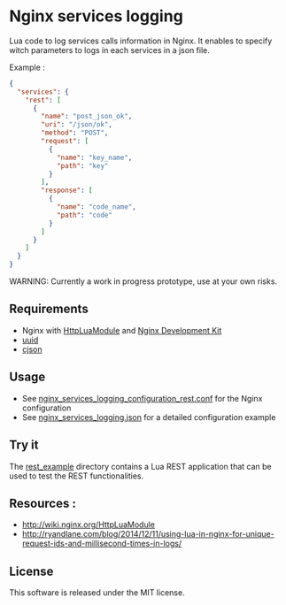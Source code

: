 # Nginx services logging

Lua code to log services calls information in Nginx. It enables to specify witch parameters to logs in each services in a json file.

Example :

```json
{
  "services": {
    "rest": [
      {
        "name": "post_json_ok",
        "uri": "/json/ok",
        "method": "POST",
        "request": [
          {
            "name": "key_name",
            "path": "key"
          }
        ],
        "response": [
          {
            "name": "code_name",
            "path": "code"
          }
        ]
      }
    ]
  }
}
```

WARNING: Currently a work in progress prototype, use at your own risks.

## Requirements
- Nginx with [HttpLuaModule](http://wiki.nginx.org/HttpLuaModule) and [Nginx Development Kit](https://github.com/simpl/ngx_devel_kit)
- [uuid](https://github.com/Tieske/uuid)
- [cjson](http://www.kyne.com.au/~mark/software/lua-cjson-manual.html)

## Usage

- See [nginx_services_logging_configuration_rest.conf](nginx_services_logging_configuration_rest.conf) for the Nginx configuration
- See [nginx_services_logging.json](nginx_services_logging.json) for a detailed configuration example

## Try it

The [rest_example](rest_example) directory contains a Lua REST application that can be used to test the REST functionalities.

## Resources :
- http://wiki.nginx.org/HttpLuaModule
- http://ryandlane.com/blog/2014/12/11/using-lua-in-nginx-for-unique-request-ids-and-millisecond-times-in-logs/

## License

This software is released under the MIT license.
